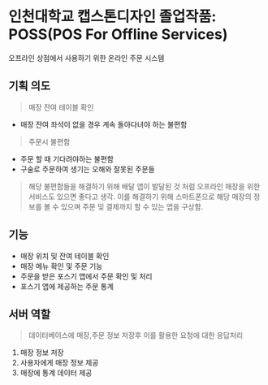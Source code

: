 # 인천대학교 캡스톤디자인 졸업작품: POSS(POS For Offline Services)
오프라인 상점에서 사용하기 위한 온라인 주문 시스템

## 기획 의도
> 매장 잔여 테이블 확인
  * 매장 잔여 좌석이 없을 경우 계속 돌아다녀야 하는 불편함
> 주문시 불편함
  * 주문 할 때 기다려야하는 불편함
  * 구술로 주문하여 생기는 오해와 잘못된 주문들
> 해당 불편함들을 해결하기 위해 배달 앱이 발달된 것 처럼 오프라인 매장을 위한 서비스도 있으면 좋다고 생각.
> 이를 해결하기 위해 스마트폰으로 해당 매장의 정보를 볼 수 있으며 주문 및 결제까지 할 수 있는 앱을 구상함.


## 기능
* 매장 위치 및 잔여 테이블 확인
* 매장 메뉴 확인 및 주문 기능
* 주문을 받은 포스기 앱에서 주문 확인 및 처리
* 포스기 앱에 제공하는 주문 통계


## 서버 역할
> 데이터베이스에 매장,주문 정보 저장후 이를 활용한 요청에 대한 응답처리
1. 매장 정보 저장
2. 사용자에게 매장 정보 제공
3. 매장에 통계 데이터 제공
